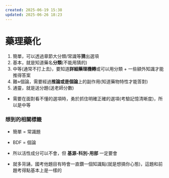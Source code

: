 ```yaml
---
created: 2025-06-19 15:38
updated: 2025-06-26 18:23
---
```

# 藥理藥化
1. 簡單，可以透過章節大分類/常識等**猜**出選項
2. 基本，就是知道藥名**分類**(不能用猜的)
3. 中等(通常不打上去)，要知道**詳細藥理機轉**或可以用分類 + 一些額外知識才能推得答案
4. 難≈個論，需要經過**推論或是個論**上的副作用(知道藥物特性才能答對)
5. 通靈，就是送分題(送老師分數)

- 需要在面對看不懂的選項時，勇於抓住明確正確的選項(考驗記憶清晰度)，所以是中等
### 想到的相關標籤
- 簡單 = 常識題
- BDF = 個論

- 所以活性成分可以不會，但 **基源-科別-用部** 一定要會
- 就多背誦，國考他題目有時會一直鑽一個知識點(就是想搞你心態)，這題和前題考得點基本上是一樣的
